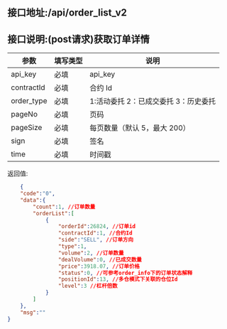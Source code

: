 ## 接口地址:/api/order_list_v2

## 接口说明:(post请求)获取订单详情

| 参数       | 填写类型 | 说明                                 |
| ---------- | -------- | ------------------------------------ |
| api_key    | 必填     | api_key                              |
| contractId | 必填     | 合约 Id                              |
| order_type | 必填     | 1:活动委托 2：已成交委托 3：历史委托 |
| pageNo     | 必填     | 页码                                 |
| pageSize   | 必填     | 每页数量（默认 5，最大 200）         |
| sign       | 必填     | 签名                                 |
| time       | 必填     | 时间戳                               |

返回值:
```json
	{
    "code":"0",
    "data":{
        "count":1, //订单数量
        "orderList":[
            {
                "orderId":26824, //订单id
                "contractId":1, //合约Id
                "side":"SELL", //订单方向
                "type":1,
                "volume":2, //订单数量
                "dealVolume":0, //已成交数量
                "price":3918.07, //订单价格
                "status":0, //可参考order_info下的订单状态解释
                "positionId":13, //多仓模式下关联的仓位Id
                "level":3 //杠杆倍数
            }
        ]
    },
    "msg":""
}
```